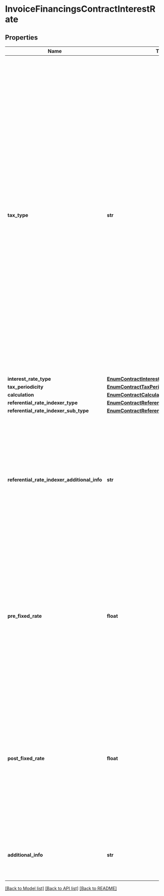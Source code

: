 # InvoiceFinancingsContractInterestRate

## Properties
Name | Type | Description | Notes
------------ | ------------- | ------------- | -------------
**tax_type** | **str** | \&quot;Tipo de Taxa (vide  Enum) - NOMINAL (taxa nominal é uma taxa de juros em que a unidade referencial não coincide com a unidade de tempo da capitalização. Ela é sempre fornecida em termos anuais, e seus períodos de capitalização podem ser diários, mensais, trimestrais ou semestrais. p.ex. Uma taxa de 12% ao ano com capitalização mensal) - EFETIVA (É a taxa de juros em que a unidade referencial coincide com a unidade de tempo da capitalização. Como as unidades de medida de tempo da taxa de juros e dos períodos de capitalização são iguais, usa-se exemplos simples como 1% ao mês, 60% ao ano)\&quot;  | 
**interest_rate_type** | [**EnumContractInterestRateType**](EnumContractInterestRateType.md) |  | 
**tax_periodicity** | [**EnumContractTaxPeriodicity**](EnumContractTaxPeriodicity.md) |  | 
**calculation** | [**EnumContractCalculation**](EnumContractCalculation.md) |  | 
**referential_rate_indexer_type** | [**EnumContractReferentialRateIndexerType**](EnumContractReferentialRateIndexerType.md) |  | 
**referential_rate_indexer_sub_type** | [**EnumContractReferentialRateIndexerSubType**](EnumContractReferentialRateIndexerSubType.md) |  | [optional] 
**referential_rate_indexer_additional_info** | **str** | Campo livre para complementar a informação relativa ao Tipo de taxa referencial ou indexador. [Restrição] Obrigatório para complementar a informação relativa ao Tipo de taxa referencial ou indexador, quando selecionada o tipo ou subtipo OUTRO.  | [optional] 
**pre_fixed_rate** | **float** | Taxa pré fixada aplicada sob o contrato da modalidade crédito. p.ex. 0.0045. O preenchimento deve respeitar as 4 casas decimais, mesmo que venham preenchidas com zeros (representação de porcentagem p.ex: 0.1500. Este valor representa 15%. O valor 1 representa 100%)  | 
**post_fixed_rate** | **float** | Taxa pós fixada aplicada sob o contrato da modalidade crédito. p.ex. 0.0045 .O preenchimento deve respeitar as 4 casas decimais, mesmo que venham preenchidas com zeros (representação de porcentagem p.ex: 0.1500. Este valor representa 15%. O valor 1 representa 100%)  | 
**additional_info** | **str** | Texto com informações adicionais sobre a composição das taxas de juros pactuadas | 

[[Back to Model list]](../README.md#documentation-for-models) [[Back to API list]](../README.md#documentation-for-api-endpoints) [[Back to README]](../README.md)

